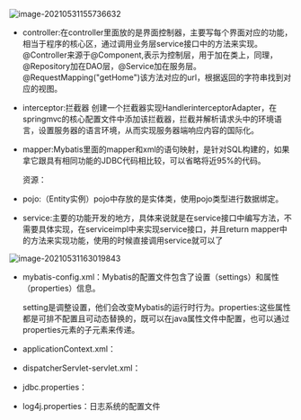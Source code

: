 ![image-20210531155736632](C:\Users\Administrator\AppData\Roaming\Typora\typora-user-images\image-20210531155736632.png)

- controller:在controller里面放的是界面控制器，主要写每个界面对应的功能，相当于程序的核心区，通过调用业务层service接口中的方法来实现。@Controller来源于@Component,表示为控制层，用于加在类上，同理，@Repository加在DAO层，@Service加在服务层。@RequestMapping("getHome")该方法对应的url，根据返回的字符串找到对应的视图。

- interceptor:拦截器 创建一个拦截器实现HandlerinterceptorAdapter，在springmvc的核心配置文件中添加该拦截器，拦截并解析请求头中的环境语言，设置服务器的语言环境，从而实现服务器端响应内容的国际化。

- mapper:Mybatis里面的mapper和xml的语句映射，是针对SQL构建的，如果拿它跟具有相同功能的JDBC代码相比较，可以省略将近95%的代码。

  资源：

- pojo:（Entity实例）pojo中存放的是实体类，使用pojo类型进行数据绑定。

- service:主要的功能开发的地方，具体来说就是在service接口中编写方法，不需要具体实现，在serviceimpl中来实现service接口，并且return mapper中的方法来实现功能，使用的时候直接调用service就可以了

![image-20210531163019843](C:\Users\Administrator\AppData\Roaming\Typora\typora-user-images\image-20210531163019843.png)

- mybatis-config.xml：Mybatis的配置文件包含了设置（settings）和属性（properties）信息。

  setting是调整设置，他们会改变Mybatis的运行时行为。properties:这些属性都是可排不配置且可动态替换的，既可以在java属性文件中配置，也可以通过properties元素的子元素来传递。

- applicationContext.xml：

- dispatcherServlet-servlet.xml：

- jdbc.properties：

- log4j.properties：日志系统的配置文件
